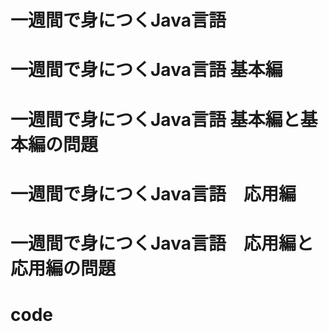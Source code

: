 # 一週間で身につくJava言語
# 一週間で身につくJava言語  基本編
# 一週間で身につくJava言語  基本編と基本編の問題
# 一週間で身につくJava言語　応用編
# 一週間で身につくJava言語　応用編と応用編の問題
# code
